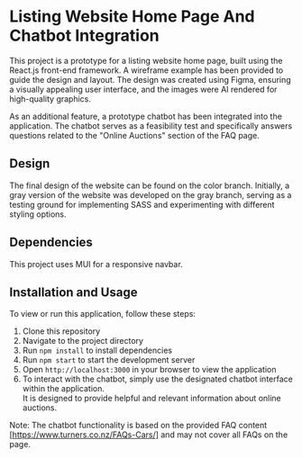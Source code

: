 # Listing Website Home Page And Chatbot Integration
This project is a prototype for a listing website home page, built using the React.js front-end framework. A wireframe example has been provided to guide the design and layout. The design was created using Figma, ensuring a visually appealing user interface, and the images were AI rendered for high-quality graphics.

As an additional feature, a prototype chatbot has been integrated into the application. The chatbot serves as a feasibility test and specifically answers questions related to the "Online Auctions" section of the FAQ page.

## Design
The final design of the website can be found on the color branch. Initially, a gray version of the website was developed on the gray branch, serving as a testing ground for implementing SASS and experimenting with different styling options.

## Dependencies
This project uses MUI for a responsive navbar.

## Installation and Usage
To view or run this application, follow these steps:

1. Clone this repository
2. Navigate to the project directory
3. Run `npm install` to install dependencies
4. Run `npm start` to start the development server
5. Open `http://localhost:3000` in your browser to view the application
6. To interact with the chatbot, simply use the designated chatbot interface within the application.<br> It is designed to provide helpful and relevant information about online auctions.

Note: The chatbot functionality is based on the provided FAQ content [https://www.turners.co.nz/FAQs-Cars/] and may not cover all FAQs on the page.
